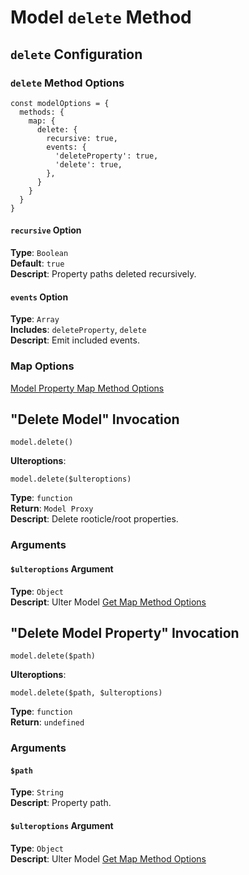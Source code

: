 # Model `delete` Method
## `delete` Configuration
### `delete` Method Options
```
const modelOptions = {
  methods: {
    map: {
      delete: {
        recursive: true,
        events: {
          'deleteProperty': true,
          'delete': true,
        },
      }
    }
  }
}
```
#### `recursive` Option
**Type**: `Boolean`  
**Default**: `true`  
**Descript**: Property paths deleted recursively. 
#### `events` Option
**Type**: `Array`  
**Includes**: `deleteProperty`, `delete`  
**Descript**: Emit included events.  
### Map Options
[Model Property Map Method Options](../index.md#path-options)

## "Delete Model" Invocation
```
model.delete()
```
**Ulteroptions**:  
```
model.delete($ulteroptions)
```
**Type**: `function`  
**Return**: `Model Proxy`  
**Descript**: Delete rooticle/root properties.  
### Arguments
#### `$ulteroptions` Argument
**Type**: `Object`  
**Descript**: Ulter Model [Get Map Method Options](#get-method-options)

## "Delete Model Property" Invocation
```
model.delete($path)
```
**Ulteroptions**:  
```
model.delete($path, $ulteroptions)
```
**Type**: `function`  
**Return**: `undefined`  

### Arguments
#### `$path`
**Type**: `String`  
**Descript**: Property path. 
#### `$ulteroptions` Argument
**Type**: `Object`  
**Descript**: Ulter Model [Get Map Method Options](#get-method-options)